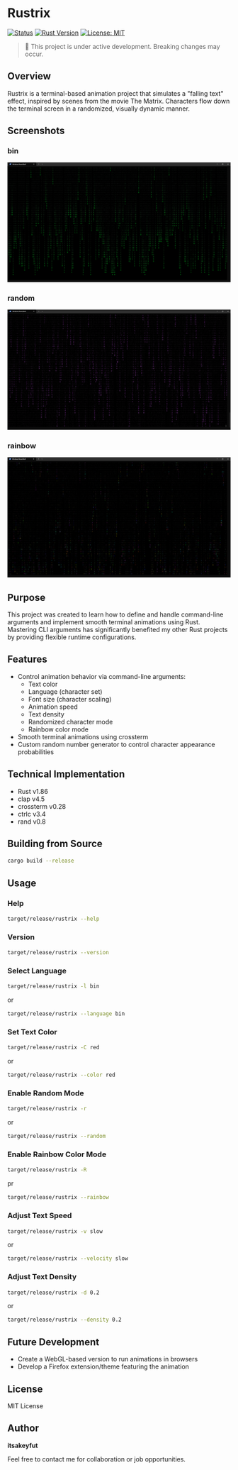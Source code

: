 # Rustrix

[![Status](https://img.shields.io/badge/status-active--development-brightgreen?style=flat-square)]()
[![Rust Version](https://img.shields.io/badge/rust-1.86+-blue.svg)](https://www.rust-lang.org/)
[![License: MIT](https://img.shields.io/badge/License-MIT-yellow.svg)](https://opensource.org/licenses/MIT)

> 🚧 This project is under active development. Breaking changes may occur.

## Overview

Rustrix is a terminal-based animation project that simulates a "falling text" effect, inspired by scenes from the movie The Matrix.
Characters flow down the terminal screen in a randomized, visually dynamic manner.

## Screenshots

### bin

![Binary](./img/bin.png)

### random

![Random](./img/random.png)

### rainbow

![Rainbow](./img/rainbow.png)

## Purpose

This project was created to learn how to define and handle command-line arguments and implement smooth terminal animations using Rust.
Mastering CLI arguments has significantly benefited my other Rust projects by providing flexible runtime configurations.

## Features

- Control animation behavior via command-line arguments:
  - Text color
  - Language (character set)
  - Font size (character scaling)
  - Animation speed
  - Text density
  - Randomized character mode
  - Rainbow color mode
- Smooth terminal animations using crossterm
- Custom random number generator to control character appearance probabilities

## Technical Implementation

- Rust v1.86
- clap v4.5
- crossterm v0.28
- ctrlc v3.4
- rand v0.8

## Building from Source

```sh
cargo build --release
```

## Usage

### Help

```sh
target/release/rustrix --help
```

### Version

```sh
target/release/rustrix --version
```

### Select Language

```sh
target/release/rustrix -l bin
```

or

```sh
target/release/rustrix --language bin
```

### Set Text Color

```sh
target/release/rustrix -C red
```

or

```sh
target/release/rustrix --color red
```

### Enable Random Mode

```sh
target/release/rustrix -r
```

or

```sh
target/release/rustrix --random
```

### Enable Rainbow Color Mode

```sh
target/release/rustrix -R
```

pr

```sh
target/release/rustrix --rainbow
```

### Adjust Text Speed

```sh
target/release/rustrix -v slow
```

or

```sh
target/release/rustrix --velocity slow
```

### Adjust Text Density

```sh
target/release/rustrix -d 0.2
```

or

```sh
target/release/rustrix --density 0.2
```

## Future Development

- Create a WebGL-based version to run animations in browsers
- Develop a Firefox extension/theme featuring the animation

## License

MIT License

## Author

**itsakeyfut**

Feel free to contact me for collaboration or job opportunities.
